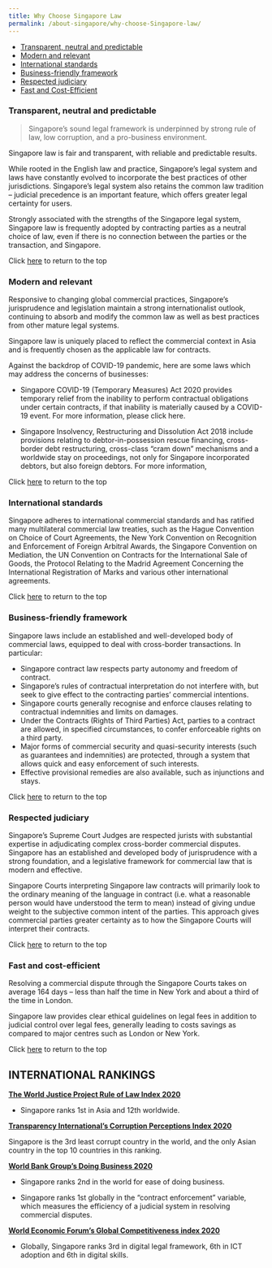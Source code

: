 ```yaml
---
title: Why Choose Singapore Law
permalink: /about-singapore/why-choose-Singapore-law/
---
```


- [Transparent, neutral and predictable](#transparent-neutral-and-predictable)
- [Modern and relevant](#modern-and-relevant)
- [International standards](#international-standards)
- [Business-friendly framework](#Business-friendly-framework)
- [Respected judiciary](#Respected-judiciary) 
- [Fast and Cost-Efficient](#Fast-and-Cost-Efficient) 



### <a name="transparent-neutral-and-predictable"></a> Transparent, neutral and predictable

> Singapore’s sound legal framework is underpinned by strong rule of
> law, low corruption, and a pro-business environment.

Singapore law is fair and transparent, with reliable and predictable results.

While rooted in the English law and practice, Singapore’s legal system and laws have constantly evolved to incorporate the best practices of other jurisdictions. Singapore’s legal system also retains the common law tradition – judicial precedence is an important feature, which offers greater legal certainty for users.

Strongly associated with the strengths of the Singapore legal system, Singapore law is frequently adopted by contracting parties as a neutral choice of law, even if there is no connection between the parties or the transaction, and Singapore.

Click [here](#top) to return to the top



### <a name="modern-and-relevant"></a> Modern and relevant

Responsive to changing global commercial practices, Singapore’s jurisprudence and legislation maintain a strong internationalist outlook, continuing to absorb and modify the common law as well as best practices from other mature legal systems.

Singapore law is uniquely placed to reflect the commercial context in Asia and is frequently chosen as the applicable law for contracts.

Against the backdrop of COVID-19 pandemic, here are some laws which may address the concerns of businesses:

 - Singapore COVID-19 (Temporary Measures) Act 2020 provides temporary relief from the inability to perform contractual obligations under   certain contracts, if that inability is materially caused by a
   COVID-19 event. For more information, please click  here.
   
 - Singapore Insolvency, Restructuring and Dissolution Act 2018 include provisions relating to debtor-in-possession rescue financing, cross-border debt restructuring, cross-class “cram down” mechanisms   and a worldwide stay on proceedings, not only for Singapore   incorporated debtors, but also foreign debtors. For more information,
  
Click [here](#top) to return to the top



### <a name="international-standards"></a> International standards

Singapore adheres to international commercial standards and has ratified many multilateral commercial law treaties, such as the Hague Convention on Choice of Court Agreements, the New York Convention on Recognition and Enforcement of Foreign Arbitral Awards, the Singapore Convention on Mediation,  the UN Convention on Contracts for the International Sale of Goods, the Protocol Relating to the Madrid Agreement Concerning the International Registration of Marks and various other international agreements.

Click [here](#top) to return to the top



### <a name="business-friendly-framework"></a> Business-friendly framework

Singapore laws include an established and well-developed body of commercial laws, equipped to deal with cross-border transactions. In particular:

 - Singapore contract law respects party autonomy and freedom of contract.
 - Singapore’s rules of contractual interpretation do not interfere with, but seek to give effect to the contracting parties’ commercial  intentions.
 - Singapore courts generally recognise and enforce clauses relating to contractual indemnities and limits on damages.
 - Under the Contracts (Rights of Third Parties) Act, parties to a contract are allowed, in specified circumstances, to confer enforceable rights on a third party.
 - Major forms of commercial security and quasi-security interests (such as guarantees and indemnities) are protected, through a system that allows quick and easy enforcement of such interests. 
 - Effective provisional remedies are also available, such as injunctions and stays.
 
 Click [here](#top) to return to the top
 
 
 
### <a name="respected-judiciary"></a> Respected judiciary

Singapore’s Supreme Court Judges are respected jurists with substantial expertise in adjudicating complex cross-border commercial disputes. Singapore has an established and developed body of jurisprudence with a strong foundation, and a legislative framework for commercial law that is modern and effective.

Singapore Courts interpreting Singapore law contracts will primarily look to the ordinary meaning of the language in contract (i.e. what a reasonable person would have understood the term to mean) instead of giving undue weight to the subjective common intent of the parties. This approach gives commercial parties greater certainty as to how the Singapore Courts will interpret their contracts.

Click [here](#top) to return to the top



### <a name="fast-and-cost-efficient"></a> Fast and cost-efficient

Resolving a commercial dispute through the Singapore Courts takes on average 164 days – less than half the time in New York and about a third of the time in London.

Singapore law provides clear ethical guidelines on legal fees in addition to judicial control over legal fees, generally leading to costs savings as compared to major centres such as London or New York.

Click [here](#top) to return to the top



## INTERNATIONAL RANKINGS ##

[**The World Justice Project Rule of Law Index 2020**](https://worldjusticeproject.org/our-work/research-and-data/wjp-rule-law-index-2020)

 - Singapore ranks 1st  in Asia and 12th  worldwide.

[**Transparency International’s Corruption Perceptions Index 2020**](https://www.transparency.org/en/cpi/2020/)

Singapore is the 3rd  least corrupt country in the world, and the only Asian country in the top 10 countries in this ranking.

[**World Bank Group’s Doing Business 2020**](https://www.doingbusiness.org/en/rankings)

 - Singapore ranks 2nd  in the world for ease of doing business.

 - Singapore ranks 1st  globally in the “contract enforcement” variable, which measures the efficiency of a judicial system in resolving commercial disputes.

[**World Economic Forum’s Global Competitiveness index 2020**](http://www3.weforum.org/docs/WEF_TheGlobalCompetitivenessReport2020.pdf)

 - Globally, Singapore ranks 3rd in digital legal framework, 6th in ICT adoption and 6th in digital skills.
